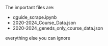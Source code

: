 The important files are:

* qguide_scrape.ipynb
* 2020-2024_Course_Data.json
* 2020-2024_geneds_only_course_data.json

everything else you can ignore
